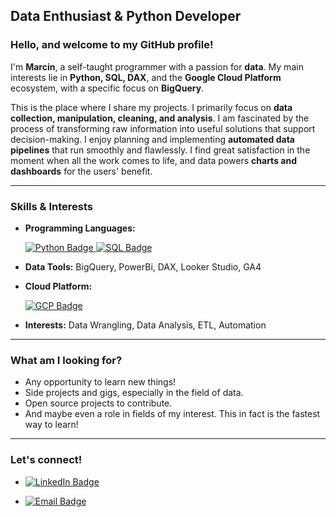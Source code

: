 ## **Data Enthusiast & Python Developer**

### Hello, and welcome to my GitHub profile!

I'm **Marcin**, a self-taught programmer with a passion for **data**. My main interests lie in **Python, SQL, DAX**, and the **Google Cloud Platform** ecosystem, with a specific focus on **BigQuery**.

This is the place where I share my projects. I primarily focus on **data collection, manipulation, cleaning, and analysis**. I am fascinated by the process of transforming raw information into useful solutions that support decision-making. I enjoy planning and implementing **automated data pipelines** that run smoothly and flawlessly. I find great satisfaction in the moment when all the work comes to life, and data powers **charts and dashboards** for the users' benefit.

---
### Skills & Interests
* **Programming Languages:**
  <p align="left">
  <a href="https://www.python.org/" target="_blank">
    <img src="https://img.shields.io/badge/Python-3776AB?style=for-the-badge&logo=python&logoColor=white" alt="Python Badge">
  </a>
  <a href="https://sqlite.org/" target="_blank">
    <img src="https://img.shields.io/badge/SQL-003B57?style=for-the-badge&logo=sqlite&logoColor=white" alt="SQL Badge">
  </a>
  </p>

* **Data Tools:** BigQuery, PowerBi, DAX, Looker Studio, GA4
* **Cloud Platform:**
  <p align="left">
  <a href="https://cloud.google.com/" target="_blank">
    <img src="https://img.shields.io/badge/Google_Cloud-4285F4?style=for-the-badge&logo=google-cloud&logoColor=white" alt="GCP Badge">
  </a>
 
* **Interests:** Data Wrangling, Data Analysis, ETL, Automation

---
### What am I looking for?
* Any opportunity to learn new things!
* Side projects and gigs, especially in the field of data.
* Open source projects to contribute.
* And maybe even a role in fields of my interest. This in fact is the fastest way to learn!

---
### Let's connect!
* <a href="https://www.linkedin.com/in/marcin-borowski-a77ba4158/">
  <img src="https://img.shields.io/badge/LinkedIn-0077B5?style=for-the-badge&logo=linkedin&logoColor=white" alt="LinkedIn Badge">
</a>

* <p align="left">
  <a href="mailto:marcin.borowski84@gmail.com">
    <img src="https://img.shields.io/badge/Email-667E8B?style=for-the-badge&logo=email&logoColor=white" alt="Email Badge">
  </a>
  </p>


<!---
MrSz-84/MrSz-84 is a ✨ special ✨ repository because its `README.md` (this file) appears on your GitHub profile.
You can click the Preview link to take a look at your changes.
--->

